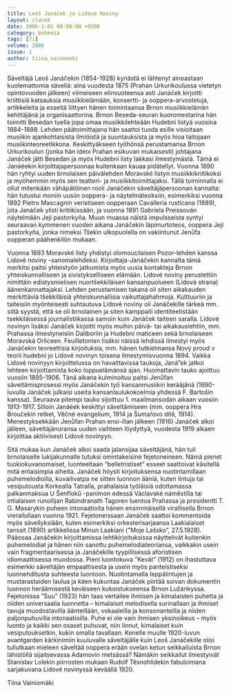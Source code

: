 ```yaml
---
title: Leoš Janáček ja Lidové Noviny
layout: clanek
date: 2006-1-01 00:00:00 +0200
category: bohemia
tags: [fi]
volume: 2006
issue: 1
author: tiina_vainomaki
---
```

  
Säveltäjä Leoš Janáčekin (1854-1928) kynästä ei lähtenyt ainoastaan kuolemattomia säveliä: aina vuodesta 1875 (Prahan Urkurikoulussa vietetyn opintovuoden jälkeen) viimeiseen elinvuoteensa asti Janáček kirjoitti kriittisiä katsauksia musiikkielämään, konsertti- ja ooppera-arvosteluja, artikkeleita ja esseitä liittyen hänen toimintaansa Brnon musiikkielämän kehittäjänä ja organisaattorina. Brnon Beseda-seuran kuoromestarina hän toimitti Besedan tuella jopa omaa musiikkilehteään Hudební listyä vuosina 1884-1888. Lehden päätoimittajana hän saattoi tuoda esille visioitaan musiikin ajankohtaisista ilmiöistä ja suuntauksista ja myös hioa taitojaan musiikinteoreetikkona. Keskittyäkseen työhönsä perustamansa Brnon Urkurikoulun (jonka hän ideoi Prahan esikuvan mukaisesti) johtajana Janáček jätti Besedan ja myös Hudební listy lakkasi ilmestymästä. Tämä ei Janáéekin kirjoittajapersoonaa kuitenkaan kauaa pidätellyt. Vuonna 1890 hän ryhtyi uuden brnolaisen päivälehden Moravské listyn musiikkikriitikoksi ja myöhemmin myös sen teatteri- ja musiikkitoimittajaksi. Tällä toiminnalla ei ollut mitenkään vähäpätöinen rooli Janáčekin säveltäjäpersoonan kannalta: hän tutustui moniin uusiin ooppera- ja näytelmäteoksiin, esimerkiksi vuonna 1892 Pietro Mascagnin veristiseen oopperaan Cavalleria rusticana (1889), jota Janáček ylisti kritiikissään, ja vuonna 1891 Gabriela Preissován näytelmään Její pastorkyňa. Muun muassa näistä impulsseista syntyi seuraavan kymmenen vuoden aikana Janáčekin läpimurtoteos, ooppera Její pastorkyňa, jonka nimeksi Tšekin ulkopuolella on vakiintunut Jenůfa oopperan päähenkilön mukaan. 

Vuonna 1893 Moravské listy yhdistyi olomoucilaisen Pozor-lehden kanssa Lidové noviny -sanomalehdeksi. Kirjoittaja-Janáčekin kannalta tämä merkitsi paitsi yhteistyön jatkumista myös uusia kontakteja Brnon yhteiskunnalliseen ja sivistykselliseen elämään. Lidové noviny perustettiin nimittäin edistysmielisen nuortšekkiläisen kansanpuolueen (Lidová strana) äänenkannattajaksi. Lehden perustamisen takana oli siten aikakauden merkittäviä tšekkiläisiä yhteiskunnallisia vaikuttajahahmoja. Kulttuuriin ja taiteisiin myönteisesti suhtautuva Lidové noviny oli Janáčekille tärkeä mm. siitä syystä, että se oli brnolainen ja siten kamppaili identiteetistään tsekkiläisessä journalistiikassa samoin kuin Janáček taiteen saralla. Lidové novinyn lisäksi Janáček kirjoitti myös muihin päivä- tai aikakauslehtiin, mm. Prahassa ilmestyneisiin Daliboriin ja Hudební maticeen sekä brnolaiseen Moravská Orliceen. Feuilletonien lisäksi näissä lehdissä ilmestyi myös Janáčekin teoreettisia kirjoituksia, mm. hänen tutkielmansa Nový proud v teorii hudební jo Lidové novinyn toisena ilmestymisvuonna 1894. Vaikka Lidové novinyyn kirjoittelussa on havaittavissa taukoja, Janá”ek jatkoi lehteen kirjoittamista koko loppuelämänsä ajan. Huomattavin tauko ajoittuu vuosiin 1895-1906. Tänä aikana kulminoituu paitsi Jenůfan säveltämisprosessi myös Janáčekin työ kansanmusiikin kerääjänä (1890-luvulla Janáček julkaisi useita kansanlaulukokoelmia yhdessä F. Bartošin kanssa). Seuraava pitempi tauko sijoittuu 1. maailmansodan aikaan vuosiin 1913-1917. Silloin Janáéek keskittyi säveltämiseen (mm. ooppera Hra Broučekin retket, Věčné evangelium, 1914 ja Šumařovo dítě, 1914). Menestyksekkään Jenůfan Prahan ensi-illan jälkeen (1916) Janáček alkoi jälleen, säveltäjänuransa uuden vaihteen löydyttyä, vuodesta 1919 alkaen kirjoittaa aktiivisesti Lidové novinyyn. 

Sitä mukaa kun Janáček alkoi saada jalansijaa säveltäjänä, hän tuli brnolaiselle lukijakunnalle tutuksi omintakeisine fejetoneineen. Nämä pienet tuokiokuvanomaiset, luonteeltaan ”belletristiset” esseet saattoivat käsitellä mitä erilaisimpia aiheita. Janáček höysti kirjoituksensa nuotintamillaan puhemelodioilla, kuvailivatpa ne sitten luonnon ääniä, kuten lintuja tai vesiputousta Korkealla Tatralla, prahalaisia työläisiä odottamassa palkanmaksua U Šenfloků -panimon edessä Václavské náměstílla tai intialaisen runoilijan Rabindranath Tagoren luentoa Prahassa ja presidentti T. G. Masarykin puheen intonaatioita hänen ensimmäisellä virallisella Brnon vierailullaan vuonna 1921. Fejetoneissaan Janáček saattoi kommentoida myös sävellyksiään, kuten esimerkiksi orkesterisarjaansa Laakialaiset tanssit (1890) artikkelissa Minun Laakiani (”Moje Lašsko”, 27.5.1928). Pääosaa Janáčekin kirjoittamissa lehtikirjoituksissa näyttelivät kuitenkin puhemelodiat ja hänen niin sanottu puhemelodiateoriansa, vaikkakin usein vain fragmentaarisessa ja Janáčekille tyypillisessä aforistisen idiomaattisessa muodossa. Pieni luontokuva ”Kevät” (1912) on ihastuttava esimerkki säveltäjän empaattisesta ja usein myös panteistiseksi luonnehditusta suhteesta luontoon. Nuotintamalla leppälintujen ja mustarastaiden laulua ja käen kukuntaa Janáček piirtää soivan dokumentin luonnon heräämisestä keväiseen kukoistukseensa Brnon Lužánkyssa. Fejetonissa ”Suu” (1923) hän taas vertailee ihmisen ja kimalaisten puhetta ja niiden universaalia luonnetta – kimalaiset melodisella surinallaan ja ihmiset tavuja muodostavilla äänteillään, vokaaleilla ja konsonanteilla ja niiden paljonpuhuvilla intonaatioilla. Puhe ei ole vain ihmisen yksinoikeus – myös luonto ja kaikki sen osaset puhuvat, niin linnut, kimalaiset kuin vesiputouksetkin, kukin omalla tavallaan. Kenelle muulle 1920-luvun avantgarden kärkinimiin kuuluvalle säveltäjälle kuin Leoš Janáčekille olisi tullutkaan mieleen säveltää ooppera erään ovelan ketun seikkailuista Brnon lähistöllä sijaitsevassa Adamovin metsässä? Nämäkin seikkailut ilmestyivät Stanislav Lolekin piirrosten mukaan Rudolf Těsnohlídekin fabuloimana sarjakuvana Lidové novinyssä keväällä 1920. 

Tiina Vainiomäki 